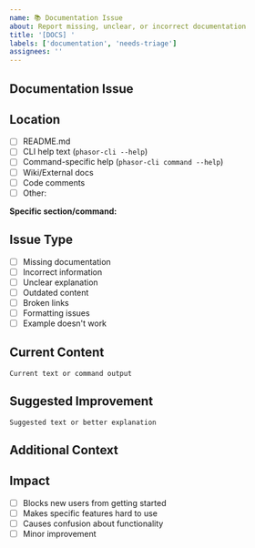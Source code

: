 ```yaml
---
name: 📚 Documentation Issue
about: Report missing, unclear, or incorrect documentation
title: '[DOCS] '
labels: ['documentation', 'needs-triage']
assignees: ''
---
```


## Documentation Issue

<!-- Describe the documentation problem -->

## Location

<!-- Where is the documentation issue? -->

- [ ] README.md
- [ ] CLI help text (`phasor-cli --help`)
- [ ] Command-specific help (`phasor-cli command --help`)
- [ ] Wiki/External docs
- [ ] Code comments
- [ ] Other: 

**Specific section/command:**
<!-- If applicable, specify the exact section or command -->

## Issue Type

- [ ] Missing documentation
- [ ] Incorrect information
- [ ] Unclear explanation
- [ ] Outdated content
- [ ] Broken links
- [ ] Formatting issues
- [ ] Example doesn't work

## Current Content

<!-- What does the current documentation say? (copy/paste if applicable) -->

```
Current text or command output
```

## Suggested Improvement

<!-- What should it say instead? -->

```
Suggested text or better explanation
```

## Additional Context

<!-- Any other context about the documentation issue -->

## Impact

<!-- How does this affect users? -->

- [ ] Blocks new users from getting started
- [ ] Makes specific features hard to use
- [ ] Causes confusion about functionality
- [ ] Minor improvement

